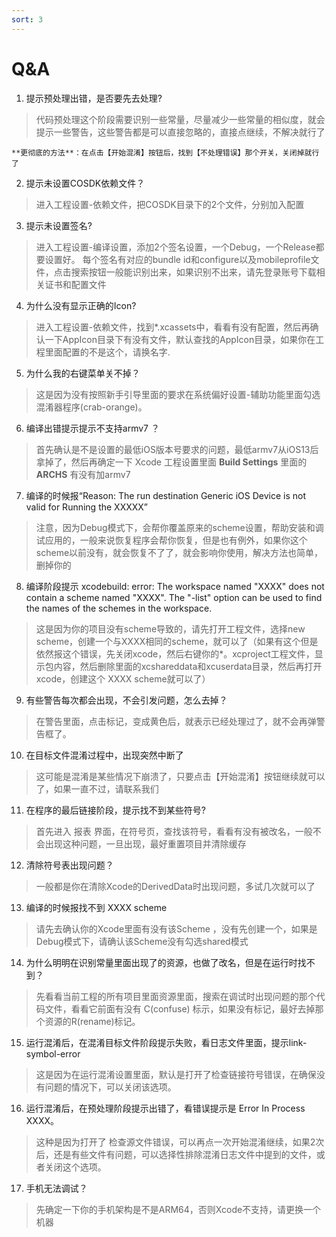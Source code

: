 ```yaml
---
sort: 3
---
```


# Q&A

1. 提示预处理出错，是否要先去处理?
> 代码预处理这个阶段需要识别一些常量，尽量减少一些常量的相似度，就会提示一些警告，这些警告都是可以直接忽略的，直接点继续，不解决就行了
>
```tip  
**更彻底的方法**：在点击【开始混淆】按钮后，找到【不处理错误】那个开关，关闭掉就行了
```

2. 提示未设置COSDK依赖文件？
> 进入工程设置-依赖文件，把COSDK目录下的2个文件，分别加入配置
>

3. 提示未设置签名?
> 进入工程设置-编译设置，添加2个签名设置，一个Debug，一个Release都要设置好。	每个签名有对应的bundle id和configure以及mobileprofile文件，点击搜索按钮一般能识别出来，如果识别不出来，请先登录账号下载相关证书和配置文件	
>

4. 为什么没有显示正确的Icon?
> 进入工程设置-依赖文件，找到*.xcassets中，看看有没有配置，然后再确认一下AppIcon目录下有没有文件，默认查找的AppIcon目录，如果你在工程里面配置的不是这个，请换名字.
> 

5. 为什么我的右键菜单关不掉？
> 这是因为没有按照新手引导里面的要求在系统偏好设置-辅助功能里面勾选混淆器程序(crab-orange)。
>

6. 编译出错提示提示不支持armv7 ？
> 首先确认是不是设置的最低iOS版本号要求的问题，最低armv7从iOS13后拿掉了，然后再确定一下 Xcode 工程设置里面 **Build Settings** 里面的 **ARCHS** 有没有加armv7
>

7. 编译的时候报“Reason: The run destination Generic iOS Device is not valid for Running the XXXXX”
> 注意，因为Debug模式下，会帮你覆盖原来的scheme设置，帮助安装和调试应用的，一般来说恢复程序会帮你恢复，但是也有例外，如果你这个scheme以前没有，就会恢复不了了，就会影响你使用，解决方法也简单，删掉你的 
>

8. 编译阶段提示 xcodebuild: error: The workspace named "XXXX" does not contain a scheme named "XXXX". The "-list" option can be used to find the names of the schemes in the workspace.
> 这是因为你的项目没有scheme导致的，请先打开工程文件，选择new scheme，创建一个与XXXX相同的scheme，就可以了（如果有这个但是依然报这个错误，先关闭xcode，然后右键你的*。xcproject工程文件，显示包内容，然后删除里面的xcshareddata和xcuserdata目录，然后再打开xcode，创建这个 XXXX scheme就可以了）
>

9. 有些警告每次都会出现，不会引发问题，怎么去掉？
> 在警告里面，点击标记，变成黄色后，就表示已经处理过了，就不会再弹警告框了。
>

10. 在目标文件混淆过程中，出现突然中断了
> 这可能是混淆是某些情况下崩溃了，只要点击【开始混淆】按钮继续就可以了，如果一直不过，请联系我们
>

11. 在程序的最后链接阶段，提示找不到某些符号?
> 首先进入 报表 界面，在符号页，查找该符号，看看有没有被改名，一般不会出现这种问题，一旦出现，最好重置项目并清除缓存
>

12. 清除符号表出现问题？
> 一般都是你在清除Xcode的DerivedData时出现问题，多试几次就可以了
>

13. 编译的时候报找不到 XXXX scheme
> 请先去确认你的Xcode里面有没有该Scheme ，没有先创建一个，如果是Debug模式下，请确认该Scheme没有勾选shared模式
>

14.  为什么明明在识别常量里面出现了的资源，也做了改名，但是在运行时找不到？
> 先看看当前工程的所有项目里面资源里面，搜索在调试时出现问题的那个代码文件，看看它前面有没有 C(confuse) 标示，如果没有标记，最好去掉那个资源的R(rename)标记。
>

15. 运行混淆后，在混淆目标文件阶段提示失败，看日志文件里面，提示link-symbol-error 
> 这是因为在运行混淆设置里面，默认是打开了检查链接符号错误，在确保没有问题的情况下，可以关闭该选项。
>

16. 运行混淆后，在预处理阶段提示出错了，看错误提示是 Error In Process XXXX。
> 这种是因为打开了 检查源文件错误，可以再点一次开始混淆继续，如果2次后，还是有些文件有问题，可以选择性排除混淆日志文件中提到的文件，或者关闭这个选项。
>

17. 手机无法调试？
> 先确定一下你的手机架构是不是ARM64，否则Xcode不支持，请更换一个机器 
>